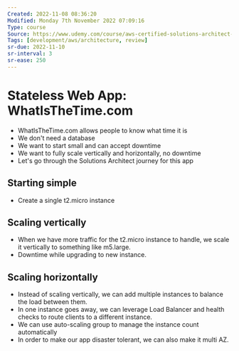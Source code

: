 ```yaml
---
Created: 2022-11-08 08:36:20
Modified: Monday 7th November 2022 07:09:16
Type: course
Source: https://www.udemy.com/course/aws-certified-solutions-architect-associate-saa-c01/?xref=E0Aed11STH4LPUQvCz0GJFABTmM=
Tags: [development/aws/architecture, review]
sr-due: 2022-11-10
sr-interval: 3
sr-ease: 250
---
```



# Stateless Web App: WhatIsTheTime.com

- WhatIsTheTime.com allows people to know what time it is
- We don't need a database
- We want to start small and can accept downtime
- We want to fully scale vertically and horizontally, no downtime
- Let's go through the Solutions Architect journey for this app

## Starting simple

- Create a single t2.micro instance

## Scaling vertically 

- When we have more traffic for the t2.micro instance to handle, we scale it vertically to something like m5.large.
- Downtime while upgrading to new instance.

## Scaling horizontally

- Instead of scaling vertically, we can add multiple instances to balance the load between them.
- In one instance goes away, we can leverage Load Balancer and health checks to route clients to a different instance.
- We can use auto-scaling group to manage the instance count automatically
- In order to make our app disaster tolerant, we can also make it multi AZ.